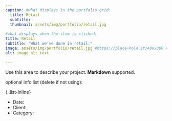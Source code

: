 ```yaml
---
caption: #what displays in the portfolio grid:
  title: Retail
  subtitle: 
  thumbnail: assets/img/portfolio/retail.jpg
  
#what displays when the item is clicked:
title: Retail
subtitle: "What we've done in retail:"
image: assets/img/portfolio/retail.jpg #https://place-hold.it/400x300 #main image, can be a link or a file in assets/img/portfolio
alt: image alt text

---
```

Use this area to describe your project. **Markdown** supported.

optional info list (delete if not using):

{:.list-inline} 
- Date: 
- Client: 
- Category: 

